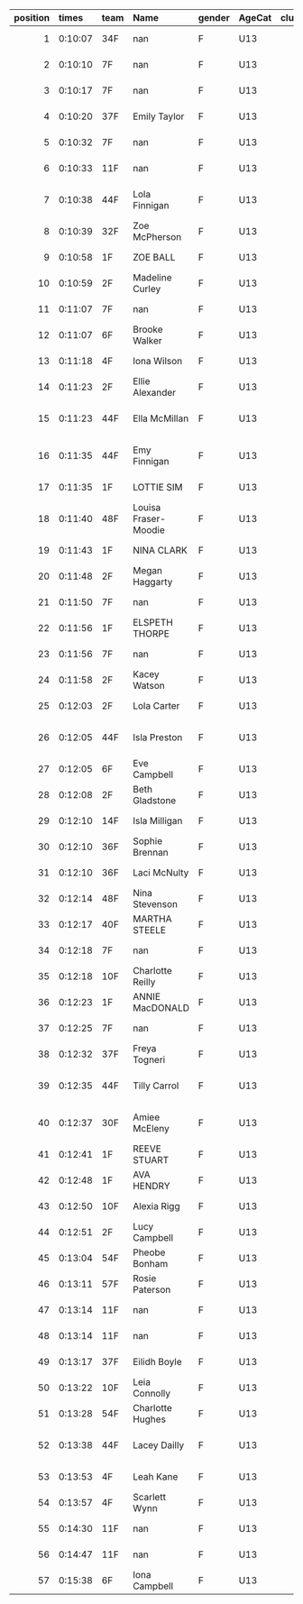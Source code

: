 |   position | times   | team   | Name                 | gender   | AgeCat   |   clubnumber | Club name                  | Website                               |   finishPosition |
|-----------:|:--------|:-------|:---------------------|:---------|:---------|-------------:|:---------------------------|:--------------------------------------|-----------------:|
|          1 | 0:10:07 | 34F    | nan                  | F        | U13      |           34 | Kilbarchan AAC             | https://kilbarchanaac.org.uk/         |                1 |
|          2 | 0:10:10 | 7F     | nan                  | F        | U13      |            7 | Giffnock North AC          | https://www.giffnocknorth.co.uk/      |                2 |
|          3 | 0:10:17 | 7F     | nan                  | F        | U13      |            7 | Giffnock North AC          | https://www.giffnocknorth.co.uk/      |                3 |
|          4 | 0:10:20 | 37F    | Emily Taylor         | F        | U13      |           37 | Law & District AAC         | http://www.lawaac.co.uk/              |                4 |
|          5 | 0:10:32 | 7F     | nan                  | F        | U13      |            7 | Giffnock North AC          | https://www.giffnocknorth.co.uk/      |                5 |
|          6 | 0:10:33 | 11F    | nan                  | F        | U13      |           11 | Airdrie Harriers           | http://airdrieharriers.org/           |                6 |
|          7 | 0:10:38 | 44F    | Lola Finnigan        | F        | U13      |           44 | North Ayrshire AAC         | https://naathletics.co.uk/            |                7 |
|          8 | 0:10:39 | 32F    | Zoe McPherson        | F        | U13      |           32 | Helensburgh AAC            | https://www.helensburghaac.com/       |                8 |
|          9 | 0:10:58 | 1F     | ZOE BALL             | F        | U13      |            1 | East Kilbride AC           | http://www.ekac.org.uk/               |                9 |
|         10 | 0:10:59 | 2F     | Madeline Curley      | F        | U13      |            2 | Kilmarnock H&AC            | http://www.kilmarnockharriers.com/    |               10 |
|         11 | 0:11:07 | 7F     | nan                  | F        | U13      |            7 | Giffnock North AC          | https://www.giffnocknorth.co.uk/      |               11 |
|         12 | 0:11:07 | 6F     | Brooke Walker        | F        | U13      |            6 | Cambuslang Harriers        | https://cambuslangharriers.org/       |               12 |
|         13 | 0:11:18 | 4F     | Iona Wilson          | F        | U13      |            4 | Inverclyde AC              | https://www.inverclydeac.org/         |               13 |
|         14 | 0:11:23 | 2F     | Ellie Alexander      | F        | U13      |            2 | Kilmarnock H&AC            | http://www.kilmarnockharriers.com/    |               14 |
|         15 | 0:11:23 | 44F    | Ella McMillan        | F        | U13      |           44 | North Ayrshire AAC         | https://naathletics.co.uk/            |               15 |
|         16 | 0:11:35 | 44F    | Emy Finnigan         | F        | U13      |           44 | North Ayrshire AAC         | https://naathletics.co.uk/            |               16 |
|         17 | 0:11:35 | 1F     | LOTTIE SIM           | F        | U13      |            1 | East Kilbride AC           | http://www.ekac.org.uk/               |               17 |
|         18 | 0:11:40 | 48F    | Louisa Fraser-Moodie | F        | U13      |           48 | Springburn Harriers        | https://www.springburnharriers.co.uk/ |               18 |
|         19 | 0:11:43 | 1F     | NINA CLARK           | F        | U13      |            1 | East Kilbride AC           | http://www.ekac.org.uk/               |               19 |
|         20 | 0:11:48 | 2F     | Megan Haggarty       | F        | U13      |            2 | Kilmarnock H&AC            | http://www.kilmarnockharriers.com/    |               20 |
|         21 | 0:11:50 | 7F     | nan                  | F        | U13      |            7 | Giffnock North AC          | https://www.giffnocknorth.co.uk/      |               21 |
|         22 | 0:11:56 | 1F     | ELSPETH THORPE       | F        | U13      |            1 | East Kilbride AC           | http://www.ekac.org.uk/               |               22 |
|         23 | 0:11:56 | 7F     | nan                  | F        | U13      |            7 | Giffnock North AC          | https://www.giffnocknorth.co.uk/      |               23 |
|         24 | 0:11:58 | 2F     | Kacey Watson         | F        | U13      |            2 | Kilmarnock H&AC            | http://www.kilmarnockharriers.com/    |               24 |
|         25 | 0:12:03 | 2F     | Lola Carter          | F        | U13      |            2 | Kilmarnock H&AC            | http://www.kilmarnockharriers.com/    |               25 |
|         26 | 0:12:05 | 44F    | Isla Preston         | F        | U13      |           44 | North Ayrshire AAC         | https://naathletics.co.uk/            |               26 |
|         27 | 0:12:05 | 6F     | Eve Campbell         | F        | U13      |            6 | Cambuslang Harriers        | https://cambuslangharriers.org/       |               27 |
|         28 | 0:12:08 | 2F     | Beth Gladstone       | F        | U13      |            2 | Kilmarnock H&AC            | http://www.kilmarnockharriers.com/    |               28 |
|         29 | 0:12:10 | 14F    | Isla Milligan        | F        | U13      |           14 | Ayr Seaforth AC            | https://www.ayrseaforth.co.uk/        |               29 |
|         30 | 0:12:10 | 36F    | Sophie Brennan       | F        | U13      |           36 | Larkhall YMCA              | https://www.larkhallymcaharriers.org  |               30 |
|         31 | 0:12:10 | 36F    | Laci McNulty         | F        | U13      |           36 | Larkhall YMCA              | https://www.larkhallymcaharriers.org  |               31 |
|         32 | 0:12:14 | 48F    | Nina Stevenson       | F        | U13      |           48 | Springburn Harriers        | https://www.springburnharriers.co.uk/ |               32 |
|         33 | 0:12:17 | 40F    | MARTHA STEELE        | F        | U13      |           40 | Motherwell AC              | https://motherwellac.com/             |               33 |
|         34 | 0:12:18 | 7F     | nan                  | F        | U13      |            7 | Giffnock North AC          | https://www.giffnocknorth.co.uk/      |               34 |
|         35 | 0:12:18 | 10F    | Charlotte Reilly     | F        | U13      |           10 | Shettleston Harriers       | http://shettlestonharriers.org.uk/    |               35 |
|         36 | 0:12:23 | 1F     | ANNIE MacDONALD      | F        | U13      |            1 | East Kilbride AC           | http://www.ekac.org.uk/               |               36 |
|         37 | 0:12:25 | 7F     | nan                  | F        | U13      |            7 | Giffnock North AC          | https://www.giffnocknorth.co.uk/      |               37 |
|         38 | 0:12:32 | 37F    | Freya Togneri        | F        | U13      |           37 | Law & District AAC         | http://www.lawaac.co.uk/              |               38 |
|         39 | 0:12:35 | 44F    | Tilly Carrol         | F        | U13      |           44 | North Ayrshire AAC         | https://naathletics.co.uk/            |               39 |
|         40 | 0:12:37 | 30F    | Amiee McEleny        | F        | U13      |           30 | Greenock Glenpark Harriers | https://greenockglenparkharriers.com/ |               40 |
|         41 | 0:12:41 | 1F     | REEVE STUART         | F        | U13      |            1 | East Kilbride AC           | http://www.ekac.org.uk/               |               41 |
|         42 | 0:12:48 | 1F     | AVA HENDRY           | F        | U13      |            1 | East Kilbride AC           | http://www.ekac.org.uk/               |               42 |
|         43 | 0:12:50 | 10F    | Alexia Rigg          | F        | U13      |           10 | Shettleston Harriers       | http://shettlestonharriers.org.uk/    |               43 |
|         44 | 0:12:51 | 2F     | Lucy Campbell        | F        | U13      |            2 | Kilmarnock H&AC            | http://www.kilmarnockharriers.com/    |               44 |
|         45 | 0:13:04 | 54F    | Pheobe Bonham        | F        | U13      |           54 | VP-Glasgow                 | https://www.vp-glasgow.com            |               45 |
|         46 | 0:13:11 | 57F    | Rosie Paterson       | F        | U13      |           57 | Whitemoss AAC              | https://whitemossaac.co.uk/           |               46 |
|         47 | 0:13:14 | 11F    | nan                  | F        | U13      |           11 | Airdrie Harriers           | http://airdrieharriers.org/           |               47 |
|         48 | 0:13:14 | 11F    | nan                  | F        | U13      |           11 | Airdrie Harriers           | http://airdrieharriers.org/           |               48 |
|         49 | 0:13:17 | 37F    | Eilidh Boyle         | F        | U13      |           37 | Law & District AAC         | http://www.lawaac.co.uk/              |               49 |
|         50 | 0:13:22 | 10F    | Leia Connolly        | F        | U13      |           10 | Shettleston Harriers       | http://shettlestonharriers.org.uk/    |               50 |
|         51 | 0:13:28 | 54F    | Charlotte Hughes     | F        | U13      |           54 | VP-Glasgow                 | https://www.vp-glasgow.com            |               51 |
|         52 | 0:13:38 | 44F    | Lacey Dailly         | F        | U13      |           44 | North Ayrshire AAC         | https://naathletics.co.uk/            |               52 |
|         53 | 0:13:53 | 4F     | Leah Kane            | F        | U13      |            4 | Inverclyde AC              | https://www.inverclydeac.org/         |               53 |
|         54 | 0:13:57 | 4F     | Scarlett Wynn        | F        | U13      |            4 | Inverclyde AC              | https://www.inverclydeac.org/         |               54 |
|         55 | 0:14:30 | 11F    | nan                  | F        | U13      |           11 | Airdrie Harriers           | http://airdrieharriers.org/           |               55 |
|         56 | 0:14:47 | 11F    | nan                  | F        | U13      |           11 | Airdrie Harriers           | http://airdrieharriers.org/           |               56 |
|         57 | 0:15:38 | 6F     | Iona Campbell        | F        | U13      |            6 | Cambuslang Harriers        | https://cambuslangharriers.org/       |               57 |